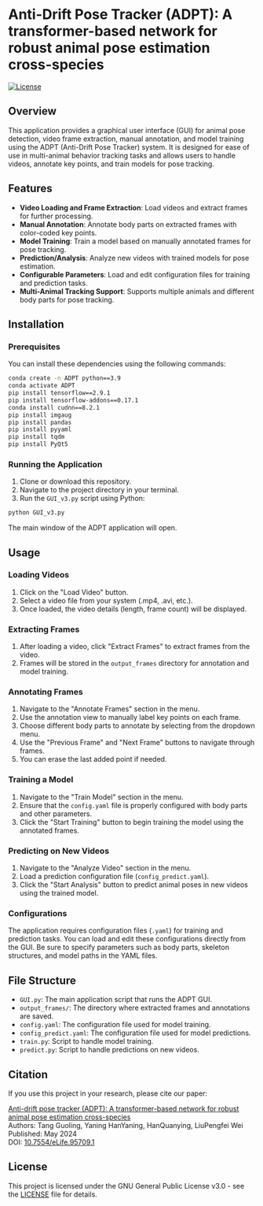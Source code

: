 
# Anti-Drift Pose Tracker (ADPT): A transformer-based network for robust animal pose estimation cross-species

[![License](https://img.shields.io/badge/License-GPLv3-blue.svg)](LICENSE)

## Overview

This application provides a graphical user interface (GUI) for animal pose detection, video frame extraction, manual annotation, and model training using the ADPT (Anti-Drift Pose Tracker) system. It is designed for ease of use in multi-animal behavior tracking tasks and allows users to handle videos, annotate key points, and train models for pose tracking.

## Features

- **Video Loading and Frame Extraction**: Load videos and extract frames for further processing.
- **Manual Annotation**: Annotate body parts on extracted frames with color-coded key points.
- **Model Training**: Train a model based on manually annotated frames for pose tracking.
- **Prediction/Analysis**: Analyze new videos with trained models for pose estimation.
- **Configurable Parameters**: Load and edit configuration files for training and prediction tasks.
- **Multi-Animal Tracking Support**: Supports multiple animals and different body parts for pose tracking.

## Installation

### Prerequisites

You can install these dependencies using the following commands:

```bash
conda create -n ADPT python==3.9
conda activate ADPT
pip install tensorflow==2.9.1
pip install tensorflow-addons==0.17.1
conda install cudnn==8.2.1
pip install imgaug
pip install pandas
pip install pyyaml
pip install tqdm
pip install PyQt5
```

### Running the Application

1. Clone or download this repository.
2. Navigate to the project directory in your terminal.
3. Run the `GUI_v3.py` script using Python:

```bash
python GUI_v3.py
```

The main window of the ADPT application will open.

## Usage

### Loading Videos

1. Click on the "Load Video" button.
2. Select a video file from your system (.mp4, .avi, etc.).
3. Once loaded, the video details (length, frame count) will be displayed.

### Extracting Frames

1. After loading a video, click "Extract Frames" to extract frames from the video.
2. Frames will be stored in the `output_frames` directory for annotation and model training.

### Annotating Frames

1. Navigate to the "Annotate Frames" section in the menu.
2. Use the annotation view to manually label key points on each frame.
3. Choose different body parts to annotate by selecting from the dropdown menu.
4. Use the "Previous Frame" and "Next Frame" buttons to navigate through frames.
5. You can erase the last added point if needed.

### Training a Model

1. Navigate to the "Train Model" section in the menu.
2. Ensure that the `config.yaml` file is properly configured with body parts and other parameters.
3. Click the "Start Training" button to begin training the model using the annotated frames.

### Predicting on New Videos

1. Navigate to the "Analyze Video" section in the menu.
2. Load a prediction configuration file (`config_predict.yaml`).
3. Click the "Start Analysis" button to predict animal poses in new videos using the trained model.

### Configurations

The application requires configuration files (`.yaml`) for training and prediction tasks. You can load and edit these configurations directly from the GUI. Be sure to specify parameters such as body parts, skeleton structures, and model paths in the YAML files.

## File Structure

- `GUI.py`: The main application script that runs the ADPT GUI.
- `output_frames/`: The directory where extracted frames and annotations are saved.
- `config.yaml`: The configuration file used for model training.
- `config_predict.yaml`: The configuration file used for model predictions.
- `train.py`: Script to handle model training.
- `predict.py`: Script to handle predictions on new videos.
  
## Citation

If you use this project in your research, please cite our paper:

[Anti-drift pose tracker (ADPT): A transformer-based network for robust animal pose estimation cross-species](https://doi.org/10.7554/eLife.95709.1)  
Authors: Tang Guoling, Yaning HanYaning, HanQuanying, LiuPengfei Wei  
Published: May 2024  
DOI: [10.7554/eLife.95709.1](https://doi.org/10.7554/eLife.95709.1)

## License

This project is licensed under the GNU General Public License v3.0 - see the [LICENSE](LICENSE.txt) file for details.

